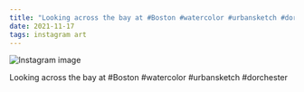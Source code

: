```yaml
---
title: "Looking across the bay at #Boston #watercolor #urbansketch #dorchester"
date: 2021-11-17
tags: instagram art
---
```


![Instagram image](/media/257498672_632500227782081_9041717940941174365_n_18263290585033546.jpg)

Looking across the bay at #Boston #watercolor #urbansketch #dorchester
